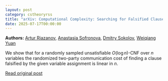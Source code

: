 ```yaml
---
layout: post
category: cstheoryrss
title: "arXiv: Computational Complexity: Searching for Falsified Clause in Random (log n)-CNFs is Hard for"
date: 2025-07-17T00:00:00
---
```


**Authors:** [Artur Riazanov](https://dblp.uni-trier.de/search?q=Artur+Riazanov), [Anastasia Sofronova](https://dblp.uni-trier.de/search?q=Anastasia+Sofronova), [Dmitry Sokolov](https://dblp.uni-trier.de/search?q=Dmitry+Sokolov), [Weiqiang Yuan](https://dblp.uni-trier.de/search?q=Weiqiang+Yuan)

We show that for a randomly sampled unsatisfiable $O(\log n)$-CNF over $n$
variables the randomized two-party communication cost of finding a clause
falsified by the given variable assignment is linear in $n$.

[Read original post](http://arxiv.org/abs/2507.12124v1)
